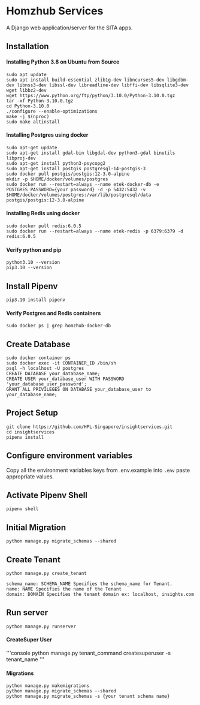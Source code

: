 # Homzhub Services

A Django web application/server for the SITA apps.


## Installation

#### Installing Python 3.8 on Ubuntu from Source

```console
sudo apt update
sudo apt install build-essential zlib1g-dev libncurses5-dev libgdbm-dev libnss3-dev libssl-dev libreadline-dev libffi-dev libsqlite3-dev wget libbz2-dev
wget https://www.python.org/ftp/python/3.10.0/Python-3.10.0.tgz
tar -xf Python-3.10.0.tgz
cd Python-3.10.0
./configure --enable-optimizations
make -j $(nproc)
sudo make altinstall
```

#### Installing Postgres using docker

```console
sudo apt-get update
sudo apt-get install gdal-bin libgdal-dev python3-gdal binutils libproj-dev
sudo apt-get install python3-psycopg2
sudo apt-get install postgis postgresql-14-postgis-3
sudo docker pull postgis/postgis:12-3.0-alpine
mkdir -p $HOME/docker/volumes/postgres
sudo docker run --restart=always --name etek-docker-db -e POSTGRES_PASSWORD={your password} -d -p 5432:5432 -v $HOME/docker/volumes/postgres:/var/lib/postgresql/data postgis/postgis:12-3.0-alpine
```

#### Installing Redis using docker

```console
sudo docker pull redis:6.0.5
sudo docker run --restart=always --name etek-redis -p 6379:6379 -d redis:6.0.5
```

#### Verify python and pip

```console
python3.10 --version
pip3.10 --version
```

## Install Pipenv

```console
pip3.10 install pipenv
```

#### Verify Postgres and Redis containers

```console
sudo docker ps | grep homzhub-docker-db
```

## Create Database

```console
sudo docker container ps
sudo docker exec -it CONTAINER_ID /bin/sh
psql -h localhost -U postgres
CREATE DATABASE your_database_name;
CREATE USER your_database_user WITH PASSWORD 'your_database_user_password';
GRANT ALL PRIVILEGES ON DATABASE your_database_user to your_database_name;
```

## Project Setup

```console
git clone https://github.com/HPL-Singapore/insightservices.git
cd insightservices
pipenv install
```

## Configure environment variables

Copy all the environment variables keys from .env.example
into `.env` paste appropriate values.

## Activate Pipenv Shell

```console
pipenv shell
```

## Initial Migration

```console
python manage.py migrate_schemas --shared
```

## Create Tenant

```console
python manage.py create_tenant

schema_name: SCHEMA_NAME Specifies the schema_name for Tenant.
name: NAME Specifies the name of the Tenant
domain: DOMAIN Specifies the tenant domain ex: localhost, insights.com
```
## Run server

```console
python manage.py runserver
```
#### CreateSuper User
'''console
python manage.py tenant_command createsuperuser -s tenant_name
'''
#### Migrations

```console
python manage.py makemigrations
python manage.py migrate_schemas --shared
python manage.py migrate_schemas -s {your tenant schema name}
```
